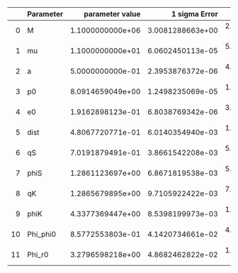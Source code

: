 |    | Parameter   |   parameter value |    1 sigma Error |   Relative Error |              SNR |
|---:|:------------|------------------:|-----------------:|-----------------:|-----------------:|
|  0 | M           |  1.1000000000e+06 | 3.0081288663e+00 | 2.7346626058e-06 | 1.5228157981e+02 |
|  1 | mu          |  1.1000000000e+01 | 6.0602450113e-05 | 5.5093136466e-06 | 1.5228157981e+02 |
|  2 | a           |  5.0000000000e-01 | 2.3953876372e-06 | 4.7907752745e-06 | 1.5228157981e+02 |
|  3 | p0          |  8.0914659049e+00 | 1.2498235069e-05 | 1.5446193824e-06 | 1.5228157981e+02 |
|  4 | e0          |  1.9162898123e-01 | 6.8038769342e-06 | 3.5505469426e-05 | 1.5228157981e+02 |
|  5 | dist        |  4.8067720771e-01 | 6.0140354940e-03 | 1.2511588645e-02 | 1.5228157981e+02 |
|  6 | qS          |  7.0191879491e-01 | 3.8661542208e-03 | 5.5079793401e-03 | 1.5228157981e+02 |
|  7 | phiS        |  1.2861123697e+00 | 6.8671819538e-03 | 5.3394883025e-03 | 1.5228157981e+02 |
|  8 | qK          |  1.2865679895e+00 | 9.7105922422e-03 | 7.5476712633e-03 | 1.5228157981e+02 |
|  9 | phiK        |  4.3377369447e+00 | 8.5398199973e-03 | 1.9687270358e-03 | 1.5228157981e+02 |
| 10 | Phi_phi0    |  8.5772553803e-01 | 4.1420734661e-02 | 4.8291362242e-02 | 1.5228157981e+02 |
| 11 | Phi_r0      |  3.2796598218e+00 | 4.8682462822e-02 | 1.4843753763e-02 | 1.5228157981e+02 |